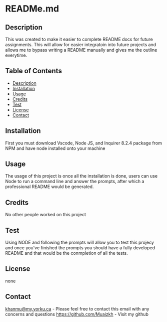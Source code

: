 # READMe.md


## Description
This was created to make it easier to complete README docs for  future assignments. This will allow for easier integratoin into future projects and allows me to bypass writing a README manually and gives me the outline everytime.

## Table of Contents
- [Description](#description)
- [Installation](#installation)
- [Usage](#usage)
- [Credits](#credits)
- [Test](#test)
- [License](#license)
- [Contact](#contact)

## Installation 
First you must download Vscode, Node JS, and Inquirer 8.2.4 package from NPM and have node installed onto your machine

## Usage
The usage of this project is once all the installation is done, users can use Node to run a command line and answer the prompts, after which a professional README would be generated.

## Credits
No other people worked on this project

## Test
Using NODE and following the prompts will allow you to test this projecy and once you've finished the prompts you should have a fully developed README and that would be the conmpletion of all the tests.

## License
none

## Contact
khanmu@my.yorku.ca - Please feel free to contact this email with any concerns and questions 
https://github.com/Muaizkh - Visit my github 
